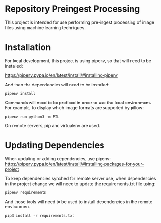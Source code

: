# Repository Preingest Processing

This project is intended for use performing pre-ingest processing of image files using machine learning techniques.

# Installation
For local development, this project is using pipenv, so that will need to be installed:

https://pipenv.pypa.io/en/latest/install/#installing-pipenv

And then the dependencies will need to be installed:
```
pipenv install
```

Commands will need to be prefixed in order to use the local environment. For example, to display which image formats are supported by pillow:
```
pipenv run python3 -m PIL
```

On remote servers, pip and virtualenv are used.

# Updating Dependencies
When updating or adding dependencies, use pipenv:
https://pipenv.pypa.io/en/latest/install/#installing-packages-for-your-project

To keep dependencies synched for remote server use, when dependencies in the project change we will need to update the requirements.txt file using:
```
pipenv requirements
```

And those tools will need to be used to install dependencies in the remote environment
```
pip3 install -r requirements.txt
```